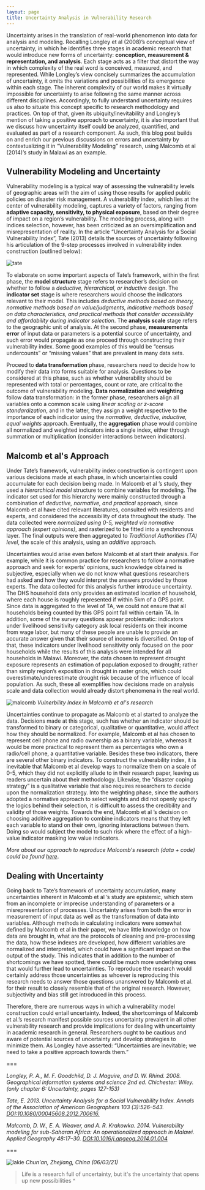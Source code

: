 ```yaml
---
layout: page
title: Uncertainty Analysis in Vulnerability Research
---
```


Uncertainty arises in the translation of real-world phenomenon into data for analysis and modeling. Recalling Longley et al (2008)’s conceptual view of uncertainty, in which he identifies three stages in academic research that would introduce new forms of uncertainty: **conception, measurement & representation, and analysis**. Each stage acts as a filter that distort the way in which complexity of the real word is conceived, measured, and represented. While Longley’s view concisely summarizes the accumulation of uncertainty, it omits the variations and possibilities of its emergence within each stage. The inherent complexity of our world makes it virtually impossible for uncertainty to arise following the same manner across different disciplines. Accordingly, to fully understand uncertainty requires us also to situate this concept specific to research methodology and practices. On top of that, given its ubiquity/inevitability and Longley’s mention of taking a positive approach to uncertainty, it is also important that we discuss how uncertainty itself could be analyzed, quantified, and evaluated as part of a research component. As such, this blog post builds on and enrich our previous discussions on errors and uncertainty by contextualizing it in “Vulnerability Modeling” research, using Malcomb et al (2014)’s study in Malawi as an example.

## Vulnerability Modeling and Uncertainty

Vulnerability modeling is a typical way of assessing the vulnerability levels of geographic areas with the aim of using those results for applied public policies on disaster risk management. A vulnerability index, which lies at the center of vulnerability modeling, captures a variety of factors, ranging from **adaptive capacity, sensitivity, to physical exposure**, based on their degree of impact on a region’s vulnerability. The modeling process, along with indices selection, however, has been criticized as an oversimplification and misrepresentation of reality. In the article “Uncertainty Analysis for a Social Vulnerability Index”, Tate (2013) details the sources of uncertainty following his articulation of the 9-step processes involved in vulnerability index construction (outlined below):

![tate](assets/tate.png)

To elaborate on some important aspects of Tate’s framework, within the first phase, the **model structure** stage refers to researcher’s decision on whether to follow a *deductive, hierarchical, or inductive* design. The **indicator set** stage is where researchers would choose the indicators relevant to their model. This includes *deductive methods based on theory, normative methods based on value/judgments, indicative methods based on data characteristics, and practical methods that consider accessibility and affordability during indicator selection*. The **analysis scale** stage refers to the geographic unit of analysis. At the second phase, **measurements error** of input data or parameters is a potential source of uncertainty, and such error would propagate as one proceed through constructing their vulnerability index. Some good examples of this would be “census undercounts” or “missing values” that are prevalent in many data sets.

Proceed to **data transformation** phase, researchers need to decide how to modify their data into forms suitable for analysis. Questions to be considered at this phase, such as whether vulnerability should be represented with total or percentages, count or rate, are critical to the outcome of vulnerability modeling. **Data normalization** and **weighting** follow data transformation: in the former phase, researchers align all variables onto a common scale using *linear scaling or z-score standardization*, and in the latter, they assign a weight respective to the importance of each indicator using the *normative, deductive, inductive, equal weights* approach. Eventually, the **aggregation** phase would combine all normalized and weighted indicators into a single index, either through summation or multiplication (consider interactions between indicators).

## Malcomb et al's Approach

Under Tate’s framework, vulnerability index construction is contingent upon various decisions made at each phase, in which uncertainties could accumulate for each decision being made. In Malcomb et al ’s study, they used a *hierarchical model* structure to combine variables for modeling. The indicator set used for this hierarchy were mainly constructed through a combination of *deductive, normative, and practical* approach, since Malcomb et al have cited relevant literatures, consulted with residents and experts, and considered the accessibility of data throughout the study. The data collected were *normalized using 0-5, weighted via normative approach (expert opinions)*, and rasterized to be fitted into a synchronous layer. The final outputs were then aggregated to *Traditional Authorities (TA) level*, the scale of this analysis, using an *additive* approach.

Uncertainties would arise even before Malcomb et al start their analysis. For example, while it is common practice for researchers to follow a normative approach and seek for experts’ opinions, such knowledge obtained is subjective, especially when we do not know what questions researchers had asked and how they would interpret the answers provided by those experts. The data collected for this analysis further introduce uncertainty. The DHS household data only provides an estimated location of household, where each house is roughly represented if within 5km of a GPS point. Since data is aggregated to the level of TA, we could not ensure that all households being counted by this GPS point fall within certain TA. In addition, some of the survey questions appear problematic: indicators under livelihood sensitivity category ask local residents on their income from wage labor, but many of these people are unable to provide an accurate answer given that their source of income is diversified. On top of that, these indicators under livelihood sensitivity only focused on the poor households while the results of this analysis were intended for all households in Malawi. Moreover, the data chosen to represent drought exposure represents an estimation of population exposed to drought; rather than simply region’s exposition in drought in raster grids, which could overestimate/underestimate drought risk because of the influence of local population. As such, these all exemplifies how decisions made on analysis scale and data collection would already distort phenomena in the real world.

![malcomb](assets/malcomb.png)
*Vulnerbility Index in Malcomb et al's research*

Uncertainties continue to propagate as Malcomb et al started to analyze the data. Decisions made at this stage, such has whether an indicator should be transformed to binary or categorical, qualitative or quantitative, would affect how they should be normalized. For example, Malcomb et al has chosen to represent cell phone and radio ownership as a binary variable, whereas it would be more practical to represent them as percentages who own a radio/cell phone, a quantitative variable. Besides these two indicators, there are several other binary indicators. To construct the vulnerability index, it is inevitable that Malcomb et al develop ways to normalize them on a scale of 0-5, which they did not explicitly allude to in their research paper, leaving us readers uncertain about their methodology. Likewise, the “disaster coping strategy” is a qualitative variable that also requires researchers to decide upon the normalization strategy. Into the weighting phase, since the authors adopted a normative approach to select weights and did not openly specify the logics behind their selection, it is difficult to assess the credibility and validity of those weights. Towards the end, Malcomb et al ’s decision on choosing additive aggregation to combine indicators means that they left each variable to stand on their own, ignoring interactions between them. Doing so would subject the model to such risk where the effect of a high-value indicator masking low value indicators.

*More about our approach to reproduce Malcomb's research (data + code) could be found [here](https://github.com/emilyzhou112/RPr-Malcomb-2014)*.

## Dealing with Uncertainty

Going back to Tate’s framework of uncertainty accumulation, many uncertainties inherent in Malcomb et al ’s study are epistemic, which stem from an incomplete or imprecise understanding of parameters or a misrepresentation of processes. Uncertainty arises from both the error in measurement of input data as well as the transformation of data into variables. Although methods in calculating indicators were somewhat defined by Malcomb et al in their paper, we have little knowledge on how data are brought in, what are the protocols of cleaning and pre-processing the data, how these indexes are developed, how different variables are normalized and interpreted, which could have a significant impact on the output of the study. This indicates that in addition to the number of shortcomings we have spotted, there could be much more underlying ones that would further lead to uncertainties. To reproduce the research would certainly address those uncertainties as whoever is reproducing this research needs to answer those questions unanswered by Malcomb et al. for their result to closely resemble that of the original research. However, subjectivity and bias still get introduced in this process.

Therefore, there are numerous ways in which a vulnerability model construction could entail uncertainty. Indeed, the shortcomings of Malcomb et al.’s research manifest possible sources uncertainty prevalent in all other vulnerability research and provide implications for dealing with uncertainty in academic research in general. Researchers ought to be cautious and aware of potential sources of uncertainty and develop strategies to minimize them. As Longley have asserted:  “Uncertainties are inevitable; we need to take a positive approach towards them.”


===

*Longley, P. A., M. F. Goodchild, D. J. Maguire, and D. W. Rhind. 2008. Geographical information systems and science 2nd ed. Chichester: Wiley. (only chapter 6: Uncertainty, pages 127-153)*

*Tate, E. 2013. Uncertainty Analysis for a Social Vulnerability Index. Annals of the Association of American Geographers 103 (3):526–543. [DOI:10.1080/00045608.2012.700616.](https://www.tandfonline.com/doi/full/10.1080/00045608.2012.700616)*

*Malcomb, D. W., E. A. Weaver, and A. R. Krakowka. 2014. Vulnerability modeling for sub-Saharan Africa: An operationalized approach in Malawi. Applied Geography 48:17–30. [DOI:10.1016/j.apgeog.2014.01.004](https://www.sciencedirect.com/science/article/abs/pii/S0143622814000058?via%3Dihub)*

===

![lakie](assets/IMG_7527.JPG)
*Chun'an, Zhejiang, China (06/03/21)*

> Life is a research full of uncertainty, but it's the uncertainty that opens up new possibilities ^
